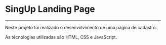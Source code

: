 # SingUp Landing Page

---

Neste projeto foi realizado o desenvolvimento de uma página de cadastro.

As técnologias utilizadas são HTML, CSS e JavaScript.
